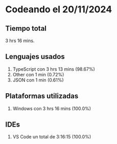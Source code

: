 # Codeando el 20/11/2024

## Tiempo total
3 hrs 16 mins.

## Lenguajes usados
1. TypeScript con 3 hrs 13 mins (98.67%)
1. Other con 1 min (0.72%)
1. JSON con 1 min (0.61%)

## Plataformas utilizadas
1. Windows con 3 hrs 16 mins (100.0%)

## IDEs
1. VS Code un total de 3:16:15 (100.0%)
